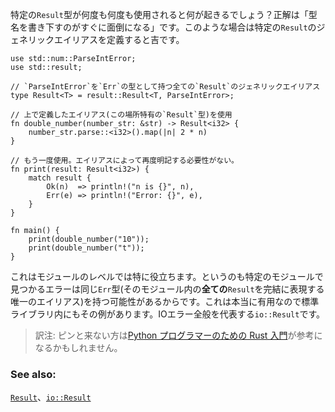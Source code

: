 <!-- What if the specific `Result` type is reused many many times? Then quickly it becomes tedious
to write out the full type name. Instead, a generic alias for the specific `Result` may be
defined. -->
特定の`Result`型が何度も何度も使用されると何が起きるでしょう？正解は「型名を書き下すのがすぐに面倒になる」です。このような場合は特定の`Result`のジェネリックエイリアスを定義すると吉です。

``` rust,editable
use std::num::ParseIntError;
use std::result;

// `ParseIntError`を`Err`の型として持つ全ての`Result`のジェネリックエイリアス
type Result<T> = result::Result<T, ParseIntError>;

// 上で定義したエイリアス(この場所特有の`Result`型)を使用
fn double_number(number_str: &str) -> Result<i32> {
    number_str.parse::<i32>().map(|n| 2 * n)
}

// もう一度使用。エイリアスによって再度明記する必要性がない。
fn print(result: Result<i32>) {
    match result {
        Ok(n)  => println!("n is {}", n),
        Err(e) => println!("Error: {}", e),
    }
}

fn main() {
    print(double_number("10"));
    print(double_number("t"));
}

```

<!-- This is particularly helpful at a module level because all errors found in a specific module
may have the same `Err` type; a single alias succinctly defines *all* module `Results`. This
is so useful that the std library even supplies one: `io::Result` which refers to IO errors. -->
これはモジュールのレベルでは特に役立ちます。というのも特定のモジュールで見つかるエラーは同じ`Err`型(そのモジュール内の**全ての**`Result`を完結に表現する唯一のエイリアス)を持つ可能性があるからです。これは本当に有用なので標準ライブラリ内にもその例があります。IOエラー全般を代表する`io::Result`です。

> 訳注: ピンと来ない方は[Python プログラマーのための Rust 入門](http://qiita.com/t2y/items/434854fab16159a7c0f7)が参考になるかもしれません。

### See also:

[`Result`][result]、[`io::Result`][io_result]

[result]: http://doc.rust-lang.org/std/result/enum.Result.html
[io_result]: http://doc.rust-lang.org/std/io/type.Result.html
